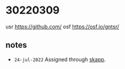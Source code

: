 # 30220309
usr https://github.com/
osf https://osf.io/gntsr/


## notes
+ `24-jul-2022` Assigned through [skapp](https://osf.io/guqd2).

